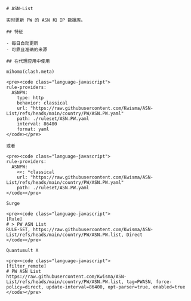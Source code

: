 
    # ASN-List
    
    实时更新 PW 的 ASN 和 IP 数据库。
    
    ## 特征
    
    - 每日自动更新
    - 可靠且准确的来源
    
    ## 在代理应用中使用
    
    mihomo(clash.meta)
   
    <pre><code class="language-javascript">
    rule-providers:
      ASNPW:
        type: http
        behavior: classical
        url: "https://raw.githubusercontent.com/Kwisma/ASN-List/refs/heads/main/country/PW/ASN.PW.yaml"
        path: ./ruleset/ASN.PW.yaml
        interval: 86400
        format: yaml
    </code></pre>

    或者

    <pre><code class="language-javascript">
    rule-providers:
      ASNPW:
        <<: *classical
        url: "https://raw.githubusercontent.com/Kwisma/ASN-List/refs/heads/main/country/PW/ASN.PW.yaml"
        path: ./ruleset/ASN.PW.yaml
    </code></pre>
    
    Surge
    
    <pre><code class="language-javascript">
    [Rule]
    # > PW ASN List
    RULE-SET, https://raw.githubusercontent.com/Kwisma/ASN-List/refs/heads/main/country/PW/ASN.PW.list, Direct
    </code></pre>
    
    Quantumult X
    
    <pre><code class="language-javascript">
    [filter_remote]
    # PW ASN List
    https://raw.githubusercontent.com/Kwisma/ASN-List/refs/heads/main/country/PW/ASN.PW.list, tag=PWASN, force-policy=direct, update-interval=86400, opt-parser=true, enabled=true
    </code></pre>
    